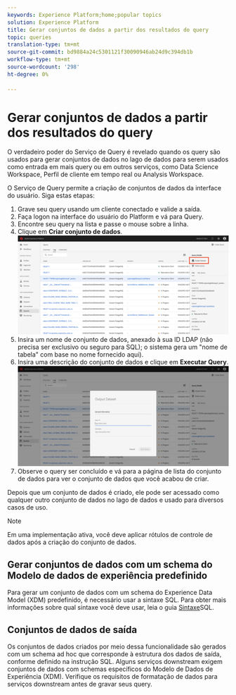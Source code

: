 ```yaml
---
keywords: Experience Platform;home;popular topics
solution: Experience Platform
title: Gerar conjuntos de dados a partir dos resultados do query
topic: queries
translation-type: tm+mt
source-git-commit: bd9884a24c5301121f30090946ab24d9c394db1b
workflow-type: tm+mt
source-wordcount: '298'
ht-degree: 0%

---
```



# Gerar conjuntos de dados a partir dos resultados do query

O verdadeiro poder do Serviço de Query é revelado quando os query são usados para gerar conjuntos de dados no lago de dados para serem usados como entrada em mais query ou em outros serviços, como Data Science Workspace, Perfil de cliente em tempo real ou Analysis Workspace.

O Serviço de Query permite a criação de conjuntos de dados da interface do usuário. Siga estas etapas:

1. Grave seu query usando um cliente conectado e valide a saída.
2. Faça logon na interface do usuário do Platform e vá para Query.
3. Encontre seu query na lista e passe o mouse sobre a linha.
4. Clique em **Criar conjunto de dados**. ![Imagem](../images/queries/create-datasets/click-create-dataset.png)
5. Insira um nome de conjunto de dados, anexado à sua ID LDAP (não precisa ser exclusivo ou seguro para SQL); o sistema gera um &quot;nome de tabela&quot; com base no nome fornecido aqui).
6. Insira uma descrição do conjunto de dados e clique em **Executar Query**.![Imagem](../images/queries/create-datasets/run-query.png)
7. Observe o query ser concluído e vá para a página de lista do conjunto de dados para ver o conjunto de dados que você acabou de criar.

Depois que um conjunto de dados é criado, ele pode ser acessado como qualquer outro conjunto de dados no lago de dados e usado para diversos casos de uso.

>[!NOTE]
>
>Em uma implementação ativa, você deve aplicar rótulos de controle de dados após a criação do conjunto de dados.

## Gerar conjuntos de dados com um schema do Modelo de dados de experiência predefinido

Para gerar um conjunto de dados com um schema do Experience Data Model (XDM) predefinido, é necessário usar a sintaxe SQL. Para obter mais informações sobre qual sintaxe você deve usar, leia o guia [Sintaxe](../sql/syntax.md#create-table-as-select)SQL.

## Conjuntos de dados de saída

Os conjuntos de dados criados por meio dessa funcionalidade são gerados com um schema ad hoc que corresponde à estrutura dos dados de saída, conforme definido na instrução SQL. Alguns serviços downstream exigem conjuntos de dados com schemas específicos do Modelo de Dados de Experiência (XDM). Verifique os requisitos de formatação de dados para serviços downstream antes de gravar seus query.